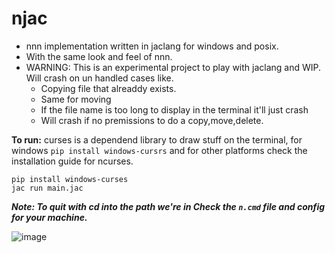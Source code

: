# njac

- nnn implementation written in jaclang for windows and posix.
- With the same look and feel of nnn.
- WARNING: This is an experimental project to play with jaclang and WIP. Will crash on un handled cases like.
  - Copying file that alreaddy exists.
  - Same for moving
  - If the file name is too long to display in the terminal it'll just crash
  - Will crash if no premissions to do a copy,move,delete.

**To run:** curses is a dependend library to draw stuff on the terminal, for windows `pip install windows-cursrs` and for other platforms check the
installation guide for ncurses.
```
pip install windows-curses
jac run main.jac
```
***Note: To quit with cd into the path we're in Check the `n.cmd` file and config for your machine.***

![image](https://github.com/user-attachments/assets/7f01dbaa-f9a5-4336-b64a-348745dba601)
